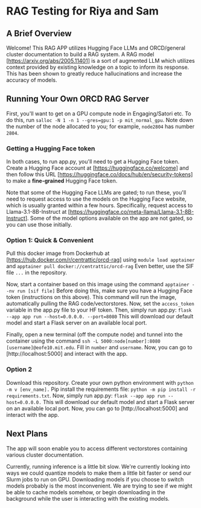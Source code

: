 # RAG Testing for Riya and Sam

## A Brief Overview

Welcome! This RAG APP utilizes Hugging Face LLMs and ORCD/general cluster documentation to build a RAG system. A RAG model [https://arxiv.org/abs/2005.11401] is a sort of augmented LLM which utilizes context provided by existing knowledge on a topic to inform its response. This has been shown to greatly reduce hallucinations and increase the accuracy of models.

## Running Your Own ORCD RAG Server

First, you'll want to get on a GPU compute node in Engaging/Satori etc. To do this, run `salloc -N 1 -n 1 --gres=gpu:1 -p mit_normal_gpu`. Note down the number of the node allocated to you; for example, `node2804` has number `2804`.

### Getting a Hugging Face token
In both cases, to run app.py, you'll need to get a Hugging Face token. Create a Hugging Face account at [https://huggingface.co/welcome] and then follow this URL [https://huggingface.co/docs/hub/en/security-tokens] to make a **fine-grained** Hugging Face token. 

Note that some of the Hugging Face LLMs are gated; to run these, you'll need to request access to use the models on the Hugging Face website, which is usually granted within a few hours. Specifically, request access to Llama-3.1-8B-Instruct at [https://huggingface.co/meta-llama/Llama-3.1-8B-Instruct]. Some of the model options available on the app are not gated, so you can use those initially.


### Option 1: Quick & Convenient
Pull this docker image from Dockerhub at [https://hub.docker.com/r/centrattic/orcd-rag] using `module load apptainer` and `apptainer pull docker://centrattic/orcd-rag` Even better, use the SIF file `...` in the repository. 

Now, start a container based on this image using the command `apptainer --nv run [sif file]` Before doing this, make sure you have a Hugging Face token (instructions on this above). This command will run the image, automatically pulling the RAG code/vectorstores. Now, set the `access_token` variable in the app.py file to your HF token. Then, simply run app.py: `flask --app app run --host=0.0.0.0. --port=8080` This will download our default model and start a Flask server on an available local port.

Finally, open a new terminal (off the compute node) and tunnel into the container using the command `ssh -L 5000:node[number]:8080 [username]@eofe10.mit.edu`. Fill in `number` and `username`. Now, you can go to [http://localhost:5000] and interact with the app.

### Option 2
Download this repository. Create your own python environment with `python -m v [env_name].` Pip install the requirements file: `python -m pip install -r requirements.txt`. Now, simply run app.py: `flask --app app run --host=0.0.0.0.` This will download our default model and start a Flask server on an available local port. Now, you can go to [http://localhost:5000] and interact with the app.

## Next Plans

The app will soon enable you to access different vectorstores containing various cluster documentation.

Currently, running inference is a little bit slow. We're currently looking into ways we could quantize models to make them a little bit faster or send our Slurm jobs to run on GPU. Downloading models if you choose to switch models probably is the most inconvenient. We are trying to see if we might be able to cache models somehow, or begin downloading in the background while the user is interacting with the existing models.
